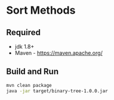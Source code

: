 # Sort Methods

## Required

* jdk 1.8+
* Maven - https://maven.apache.org/

## Build and Run

```sh
mvn clean package
java -jar target/binary-tree-1.0.0.jar
```
